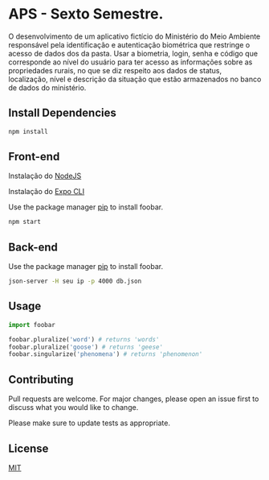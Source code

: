 # APS - Sexto Semestre.

O desenvolvimento de um aplicativo fictício do Ministério do Meio Ambiente responsável pela identificação e autenticação biométrica que restringe o acesso de dados dos da pasta.
Usar a biometria, login, senha e código que corresponde ao nível do usuário para ter acesso as informações sobre as propriedades rurais, no que se diz respeito aos dados de status, localização, nível e descrição da situação que estão armazenados no banco de dados do ministério.

## Install Dependencies

```bash
npm install
```
## Front-end

Instalação do [NodeJS](https://nodejs.org/en/) 

Instalação do [Expo CLI](https://reactnative.dev/docs/environment-setup) 

Use the package manager [pip](https://pip.pypa.io/en/stable/) to install foobar.

```bash
npm start
```

## Back-end

Use the package manager [pip](https://pip.pypa.io/en/stable/) to install foobar.

```bash
json-server -H seu ip -p 4000 db.json
```

## Usage

```python
import foobar

foobar.pluralize('word') # returns 'words'
foobar.pluralize('goose') # returns 'geese'
foobar.singularize('phenomena') # returns 'phenomenon'
```

## Contributing
Pull requests are welcome. For major changes, please open an issue first to discuss what you would like to change.

Please make sure to update tests as appropriate.

## License
[MIT](https://choosealicense.com/licenses/mit/)

